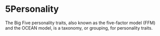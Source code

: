 # 5Personality
The Big Five personality traits, also known as the five-factor model (FFM) and the OCEAN model, is a taxonomy, or grouping, for personality traits.
